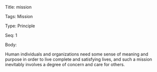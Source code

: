 Title:  mission

Tags:   Mission

Type:   Principle

Seq:    1

Body: 

Human individuals and organizations need some sense of meaning and purpose in order to live complete and satisfying lives, and such a mission inevitably involves a degree of concern and care for others. 

